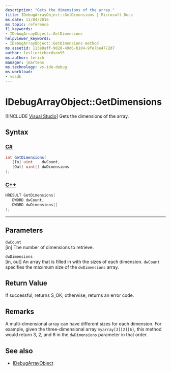 ```yaml
---
description: "Gets the dimensions of the array."
title: IDebugArrayObject::GetDimensions | Microsoft Docs
ms.date: 11/04/2016
ms.topic: reference
f1_keywords:
- IDebugArrayObject::GetDimensions
helpviewer_keywords:
- IDebugArrayObject::GetDimensions method
ms.assetid: 113e0aff-9028-49d6-b104-9fe7be4772d7
author: leslierichardson95
ms.author: lerich
manager: jmartens
ms.technology: vs-ide-debug
ms.workload:
- vssdk
---
```

# IDebugArrayObject::GetDimensions

 [!INCLUDE [Visual Studio](~/includes/applies-to-version/vs-windows-only.md)]
Gets the dimensions of the array.

## Syntax

### [C#](#tab/csharp)
```csharp
int GetDimensions(
   [In] uint    dwCount,
   [Out] uint[] dwDimensions
);
```
### [C++](#tab/cpp)
```cpp
HRESULT GetDimensions( 
   DWORD dwCount,
   DWORD dwDimensions[]
);
```
---

## Parameters
`dwCount`\
[in] The number of dimensions to retrieve.

`dwDimensions`\
[in, out] An array that is filled in with the sizes of each dimension. `dwCount` specifies the maximum size of the `dwDimensions` array.

## Return Value
 If successful, returns S_OK; otherwise, returns an error code.

## Remarks
 A multi-dimensional array can have different sizes for each dimension. For example, given the three-dimensional array `myarray[3][2][6]`, this method would return 3, 2, and 6 in the `dwDimensions` parameter in that order.

## See also
- [IDebugArrayObject](../../../extensibility/debugger/reference/idebugarrayobject.md)
